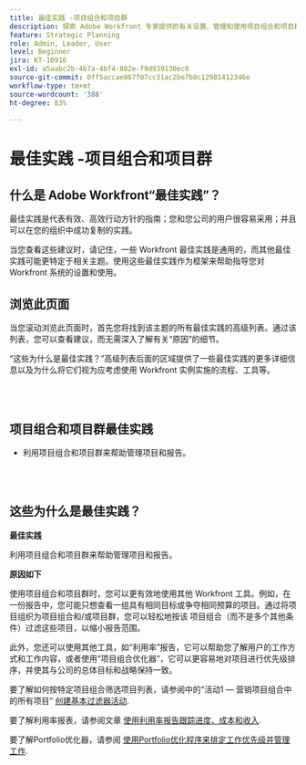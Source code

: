 ```yaml
---
title: 最佳实践 -项目组合和项目群
description: 探索 Adobe Workfront 专家提供的有关设置、管理和使用项目组合和项目群的最佳实践建议。
feature: Strategic Planning
role: Admin, Leader, User
level: Beginner
jira: KT-10916
exl-id: a5aabc2b-4b7a-4bf4-882e-f9d939130ec0
source-git-commit: 0ff5accae867f07cc31ac2be7b0c12981412346e
workflow-type: tm+mt
source-wordcount: '388'
ht-degree: 83%

---
```


# 最佳实践 -项目组合和项目群

## 什么是 Adobe Workfront“最佳实践”？

最佳实践是代表有效、高效行动方针的指南；您和您公司的用户很容易采用；并且可以在您的组织中成功复制的实践。

当您查看这些建议时，请记住，一些 Workfront 最佳实践是通用的，而其他最佳实践可能更特定于相关主题。使用这些最佳实践作为框架来帮助指导您对 Workfront 系统的设置和使用。

## 浏览此页面

当您滚动浏览此页面时，首先您将找到该主题的所有最佳实践的高级列表。通过该列表，您可以查看建议，而无需深入了解有关“原因”的细节。

“这些为什么是最佳实践？”高级列表后面的区域提供了一些最佳实践的更多详细信息以及为什么将它们视为应考虑使用 Workfront 实例实施的流程、工具等。

</br>
</br>

## 项目组合和项目群最佳实践

* 利用项目组合和项目群来帮助管理项目和报告。

</br>
</br>

## 这些为什么是最佳实践？

**最佳实践**

利用项目组合和项目群来帮助管理项目和报告。

**原因如下**

使用项目组合和项目群时，您可以更有效地使用其他 Workfront 工具。例如，在一份报告中，您可能只想查看一组具有相同目标或争夺相同预算的项目。通过将项目组织为项目组合和/或项目群，您可以轻松地按该 项目组合（而不是多个其他条件）过滤这些项目，以缩小报告范围。

此外，您还可以使用其他工具，如“利用率”报告，它可以帮助您了解用户的工作方式和工作内容，或者使用“项目组合优化器”，它可以更容易地对项目进行优先级排序，并使其与公司的总体目标和战略保持一致。

要了解如何按特定项目组合筛选项目列表，请参阅中的“活动1 — 营销项目组合中的所有项目” [创建基本过滤器活动](https://experienceleague.adobe.com/docs/workfront-learn/tutorials-workfront/reporting/basic-reporting/create-a-basic-filter-activity.html).

要了解利用率报表，请参阅文章 [使用利用率报告跟踪进度、成本和收入](https://experienceleague.adobe.com/docs/workfront/using/manage-resources/resource-utilization/view-utilization-information.html?lang=en#track-progress-cost-and-revenue-with-the-utilization-report).

要了解Portfolio优化器，请参阅 [使用Portfolio优化程序来排定工作优先级并管理工作](https://experienceleague.adobe.com/docs/workfront-learn/tutorials-workfront/manage-work/portfolios/prioritize-and-manage-work-with-portfolios.html).
